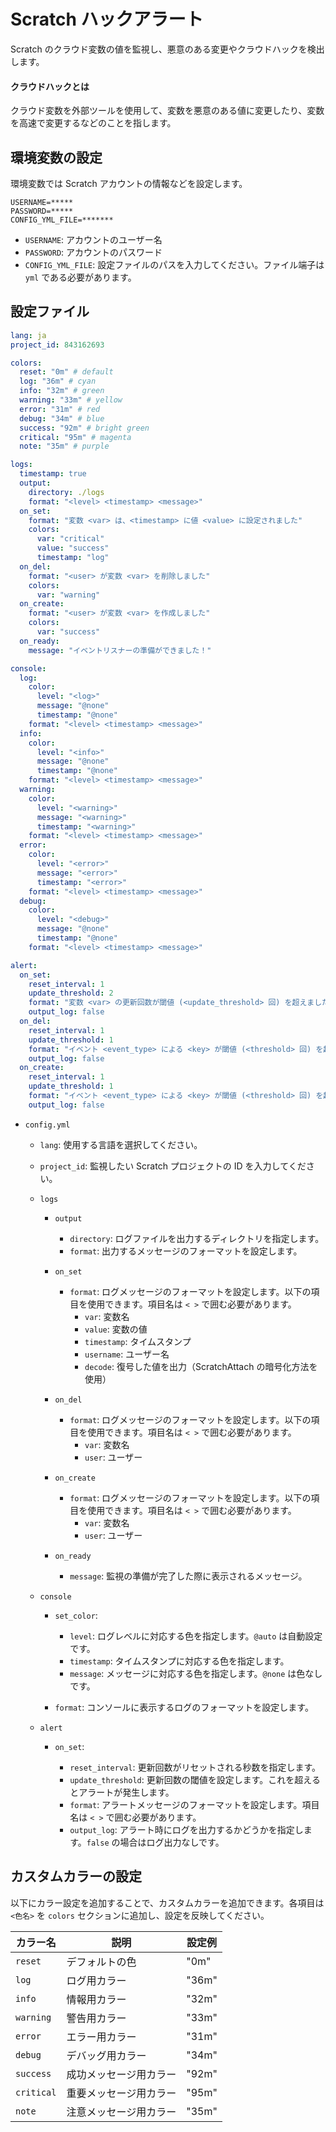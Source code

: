 # Scratch ハックアラート

Scratch のクラウド変数の値を監視し、悪意のある変更やクラウドハックを検出します。

#### クラウドハックとは

クラウド変数を外部ツールを使用して、変数を悪意のある値に変更したり、変数を高速で変更するなどのことを指します。

## 環境変数の設定

環境変数では Scratch アカウントの情報などを設定します。

```env
USERNAME=*****
PASSWORD=*****
CONFIG_YML_FILE=*******
```

- `USERNAME`: アカウントのユーザー名
- `PASSWORD`: アカウントのパスワード
- `CONFIG_YML_FILE`: 設定ファイルのパスを入力してください。ファイル端子は `yml` である必要があります。

## 設定ファイル

```yml
lang: ja
project_id: 843162693

colors:
  reset: "0m" # default
  log: "36m" # cyan
  info: "32m" # green
  warning: "33m" # yellow
  error: "31m" # red
  debug: "34m" # blue
  success: "92m" # bright green
  critical: "95m" # magenta
  note: "35m" # purple

logs:
  timestamp: true
  output:
    directory: ./logs
    format: "<level> <timestamp> <message>"
  on_set:
    format: "変数 <var> は、<timestamp> に値 <value> に設定されました"
    colors:
      var: "critical"
      value: "success"
      timestamp: "log"
  on_del:
    format: "<user> が変数 <var> を削除しました"
    colors:
      var: "warning"
  on_create:
    format: "<user> が変数 <var> を作成しました"
    colors:
      var: "success"
  on_ready:
    message: "イベントリスナーの準備ができました！"

console:
  log:
    color:
      level: "<log>"
      message: "@none"
      timestamp: "@none"
    format: "<level> <timestamp> <message>"
  info:
    color:
      level: "<info>"
      message: "@none"
      timestamp: "@none"
    format: "<level> <timestamp> <message>"
  warning:
    color:
      level: "<warning>"
      message: "<warning>"
      timestamp: "<warning>"
    format: "<level> <timestamp> <message>"
  error:
    color:
      level: "<error>"
      message: "<error>"
      timestamp: "<error>"
    format: "<level> <timestamp> <message>"
  debug:
    color:
      level: "<debug>"
      message: "@none"
      timestamp: "@none"
    format: "<level> <timestamp> <message>"

alert:
  on_set:
    reset_interval: 1
    update_threshold: 2
    format: "変数 <var> の更新回数が閾値 (<update_threshold> 回) を超えました (現在: <updates_count> 回 / <reset_interval> 秒)"
    output_log: false
  on_del:
    reset_interval: 1
    update_threshold: 1
    format: "イベント <event_type> による <key> が閾値 (<threshold> 回) を超えました (現在: <count> 回 / <interval> 秒)"
    output_log: false
  on_create:
    reset_interval: 1
    update_threshold: 1
    format: "イベント <event_type> による <key> が閾値 (<threshold> 回) を超えました (現在: <count> 回 / <interval> 秒)"
    output_log: false
```

- `config.yml`

  - `lang`: 使用する言語を選択してください。
  - `project_id`: 監視したい Scratch プロジェクトの ID を入力してください。

  - `logs`

    - `output`

      - `directory`: ログファイルを出力するディレクトリを指定します。
      - `format`: 出力するメッセージのフォーマットを設定します。

    - `on_set`

      - `format`: ログメッセージのフォーマットを設定します。以下の項目を使用できます。項目名は `< >` で囲む必要があります。
        - `var`: 変数名
        - `value`: 変数の値
        - `timestamp`: タイムスタンプ
        - `username`: ユーザー名
        - `decode`: 復号した値を出力（ScratchAttach の暗号化方法を使用）

    - `on_del`

      - `format`: ログメッセージのフォーマットを設定します。以下の項目を使用できます。項目名は `< >` で囲む必要があります。
        - `var`: 変数名
        - `user`: ユーザー

    - `on_create`

      - `format`: ログメッセージのフォーマットを設定します。以下の項目を使用できます。項目名は `< >` で囲む必要があります。
        - `var`: 変数名
        - `user`: ユーザー

    - `on_ready`
      - `message`: 監視の準備が完了した際に表示されるメッセージ。

  - `console`

    - `set_color`:

      - `level`: ログレベルに対応する色を指定します。`@auto` は自動設定です。
      - `timestamp`: タイムスタンプに対応する色を指定します。
      - `message`: メッセージに対応する色を指定します。`@none` は色なしです。

    - `format`: コンソールに表示するログのフォーマットを設定します。

  - `alert`

    - `on_set`:

      - `reset_interval`: 更新回数がリセットされる秒数を指定します。
      - `update_threshold`: 更新回数の閾値を設定します。これを超えるとアラートが発生します。
      - `format`: アラートメッセージのフォーマットを設定します。項目名は `< >` で囲む必要があります。
      - `output_log`: アラート時にログを出力するかどうかを指定します。`false` の場合はログ出力なしです。

## カスタムカラーの設定

以下にカラー設定を追加することで、カスタムカラーを追加できます。各項目は `<色名>` を `colors` セクションに追加し、設定を反映してください。

| カラー名   | 説明                   | 設定例 |
| ---------- | ---------------------- | ------ |
| `reset`    | デフォルトの色         | "0m"   |
| `log`      | ログ用カラー           | "36m"  |
| `info`     | 情報用カラー           | "32m"  |
| `warning`  | 警告用カラー           | "33m"  |
| `error`    | エラー用カラー         | "31m"  |
| `debug`    | デバッグ用カラー       | "34m"  |
| `success`  | 成功メッセージ用カラー | "92m"  |
| `critical` | 重要メッセージ用カラー | "95m"  |
| `note`     | 注意メッセージ用カラー | "35m"  |
